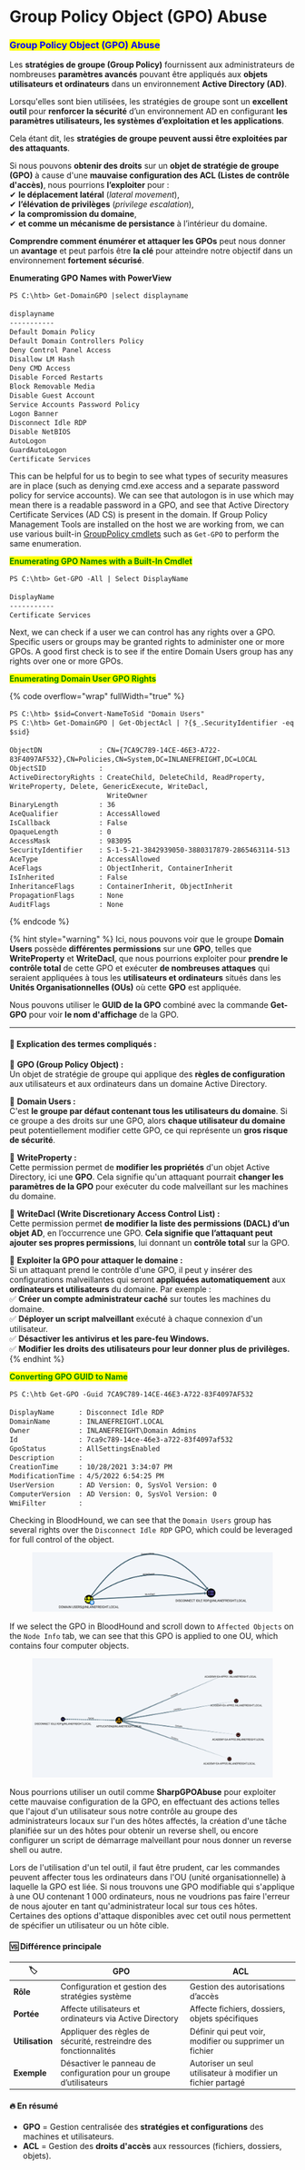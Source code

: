 # Group Policy Object (GPO) Abuse

### <mark style="color:blue;">Group Policy Object (GPO) Abuse</mark>

Les **stratégies de groupe (Group Policy)** fournissent aux administrateurs de nombreuses **paramètres avancés** pouvant être appliqués aux **objets utilisateurs et ordinateurs** dans un environnement **Active Directory (AD)**.

Lorsqu'elles sont bien utilisées, les stratégies de groupe sont un **excellent outil** pour **renforcer la sécurité** d’un environnement AD en configurant **les paramètres utilisateurs, les systèmes d’exploitation et les applications**.

Cela étant dit, les **stratégies de groupe peuvent aussi être exploitées par des attaquants**.

Si nous pouvons **obtenir des droits** sur un **objet de stratégie de groupe (GPO)** à cause d'une **mauvaise configuration des ACL (Listes de contrôle d'accès)**, nous pourrions **l’exploiter** pour :\
✔ **le déplacement latéral** (_lateral movement_),\
✔ **l’élévation de privilèges** (_privilege escalation_),\
✔ **la compromission du domaine**,\
✔ **et comme un mécanisme de persistance** à l’intérieur du domaine.

**Comprendre comment énumérer et attaquer les GPOs** peut nous donner un **avantage** et peut parfois être **la clé** pour atteindre notre objectif dans un environnement **fortement sécurisé**.

**Enumerating GPO Names with PowerView**

```powershell-session
PS C:\htb> Get-DomainGPO |select displayname

displayname
-----------
Default Domain Policy
Default Domain Controllers Policy
Deny Control Panel Access
Disallow LM Hash
Deny CMD Access
Disable Forced Restarts
Block Removable Media
Disable Guest Account
Service Accounts Password Policy
Logon Banner
Disconnect Idle RDP
Disable NetBIOS
AutoLogon
GuardAutoLogon
Certificate Services
```

This can be helpful for us to begin to see what types of security measures are in place (such as denying cmd.exe access and a separate password policy for service accounts). We can see that autologon is in use which may mean there is a readable password in a GPO, and see that Active Directory Certificate Services (AD CS) is present in the domain. If Group Policy Management Tools are installed on the host we are working from, we can use various built-in [GroupPolicy cmdlets](https://docs.microsoft.com/en-us/powershell/module/grouppolicy/?view=windowsserver2022-ps) such as `Get-GPO` to perform the same enumeration.

<mark style="color:green;">**Enumerating GPO Names with a Built-In Cmdlet**</mark>

```powershell-session
PS C:\htb> Get-GPO -All | Select DisplayName

DisplayName
-----------
Certificate Services
```

Next, we can check if a user we can control has any rights over a GPO. Specific users or groups may be granted rights to administer one or more GPOs. A good first check is to see if the entire Domain Users group has any rights over one or more GPOs.

<mark style="color:green;">**Enumerating Domain User GPO Rights**</mark>

{% code overflow="wrap" fullWidth="true" %}
```powershell-session
PS C:\htb> $sid=Convert-NameToSid "Domain Users"
PS C:\htb> Get-DomainGPO | Get-ObjectAcl | ?{$_.SecurityIdentifier -eq $sid}

ObjectDN              : CN={7CA9C789-14CE-46E3-A722-83F4097AF532},CN=Policies,CN=System,DC=INLANEFREIGHT,DC=LOCAL
ObjectSID             :
ActiveDirectoryRights : CreateChild, DeleteChild, ReadProperty, WriteProperty, Delete, GenericExecute, WriteDacl,
                        WriteOwner
BinaryLength          : 36
AceQualifier          : AccessAllowed
IsCallback            : False
OpaqueLength          : 0
AccessMask            : 983095
SecurityIdentifier    : S-1-5-21-3842939050-3880317879-2865463114-513
AceType               : AccessAllowed
AceFlags              : ObjectInherit, ContainerInherit
IsInherited           : False
InheritanceFlags      : ContainerInherit, ObjectInherit
PropagationFlags      : None
AuditFlags            : None
```
{% endcode %}

{% hint style="warning" %}
Ici, nous pouvons voir que le groupe **Domain Users** possède **différentes permissions** sur une **GPO**, telles que **WriteProperty** et **WriteDacl**, que nous pourrions exploiter pour **prendre le contrôle total** de cette GPO et exécuter **de nombreuses attaques** qui seraient appliquées à tous les **utilisateurs et ordinateurs** situés dans les **Unités Organisationnelles (OUs)** où cette **GPO** est appliquée.

Nous pouvons utiliser le **GUID de la GPO** combiné avec la commande **Get-GPO** pour voir **le nom d'affichage** de la GPO.

***

#### **📌 Explication des termes compliqués :**

🔹 **GPO (Group Policy Object) :**\
Un objet de stratégie de groupe qui applique des **règles de configuration** aux utilisateurs et aux ordinateurs dans un domaine Active Directory.

🔹 **Domain Users :**\
C'est **le groupe par défaut contenant tous les utilisateurs du domaine**. Si ce groupe a des droits sur une GPO, alors **chaque utilisateur du domaine** peut potentiellement modifier cette GPO, ce qui représente un **gros risque de sécurité**.

🔹 **WriteProperty :**\
Cette permission permet de **modifier les propriétés** d'un objet Active Directory, ici une **GPO**. Cela signifie qu'un attaquant pourrait **changer les paramètres de la GPO** pour exécuter du code malveillant sur les machines du domaine.

🔹 **WriteDacl (Write Discretionary Access Control List) :**\
Cette permission permet **de modifier la liste des permissions (DACL) d’un objet AD**, en l’occurrence une GPO. **Cela signifie que l’attaquant peut ajouter ses propres permissions**, lui donnant un **contrôle total** sur la GPO.

🔹 **Exploiter la GPO pour attaquer le domaine :**\
Si un attaquant prend le contrôle d'une GPO, il peut y insérer des configurations malveillantes qui seront **appliquées automatiquement** aux **ordinateurs et utilisateurs** du domaine. Par exemple :\
✅ **Créer un compte administrateur caché** sur toutes les machines du domaine.\
✅ **Déployer un script malveillant** exécuté à chaque connexion d'un utilisateur.\
✅ **Désactiver les antivirus et les pare-feu Windows.**\
✅ **Modifier les droits des utilisateurs pour leur donner plus de privilèges.**
{% endhint %}

<mark style="color:green;">**Converting GPO GUID to Name**</mark>

```powershell-session
PS C:\htb Get-GPO -Guid 7CA9C789-14CE-46E3-A722-83F4097AF532

DisplayName      : Disconnect Idle RDP
DomainName       : INLANEFREIGHT.LOCAL
Owner            : INLANEFREIGHT\Domain Admins
Id               : 7ca9c789-14ce-46e3-a722-83f4097af532
GpoStatus        : AllSettingsEnabled
Description      :
CreationTime     : 10/28/2021 3:34:07 PM
ModificationTime : 4/5/2022 6:54:25 PM
UserVersion      : AD Version: 0, SysVol Version: 0
ComputerVersion  : AD Version: 0, SysVol Version: 0
WmiFilter        :
```

Checking in BloodHound, we can see that the `Domain Users` group has several rights over the `Disconnect Idle RDP` GPO, which could be leveraged for full control of the object.

<figure><img src="../../../.gitbook/assets/gporights.webp" alt=""><figcaption></figcaption></figure>

If we select the GPO in BloodHound and scroll down to `Affected Objects` on the `Node Info` tab, we can see that this GPO is applied to one OU, which contains four computer objects.

<figure><img src="../../../.gitbook/assets/gpoaffected.webp" alt=""><figcaption></figcaption></figure>

Nous pourrions utiliser un outil comme **SharpGPOAbuse** pour exploiter cette mauvaise configuration de la GPO, en effectuant des actions telles que l'ajout d'un utilisateur sous notre contrôle au groupe des administrateurs locaux sur l'un des hôtes affectés, la création d'une tâche planifiée sur un des hôtes pour obtenir un reverse shell, ou encore configurer un script de démarrage malveillant pour nous donner un reverse shell ou autre.

Lors de l'utilisation d'un tel outil, il faut être prudent, car les commandes peuvent affecter tous les ordinateurs dans l'OU (unité organisationnelle) à laquelle la GPO est liée. Si nous trouvons une GPO modifiable qui s'applique à une OU contenant 1 000 ordinateurs, nous ne voudrions pas faire l'erreur de nous ajouter en tant qu'administrateur local sur tous ces hôtes. Certaines des options d'attaque disponibles avec cet outil nous permettent de spécifier un utilisateur ou un hôte cible.

#### 🆚 **Différence principale**

| 🏷              | **GPO**                                                              | **ACL**                                                     |
| --------------- | -------------------------------------------------------------------- | ----------------------------------------------------------- |
| **Rôle**        | Configuration et gestion des stratégies système                      | Gestion des autorisations d’accès                           |
| **Portée**      | Affecte utilisateurs et ordinateurs via Active Directory             | Affecte fichiers, dossiers, objets spécifiques              |
| **Utilisation** | Appliquer des règles de sécurité, restreindre des fonctionnalités    | Définir qui peut voir, modifier ou supprimer un fichier     |
| **Exemple**     | Désactiver le panneau de configuration pour un groupe d’utilisateurs | Autoriser un seul utilisateur à modifier un fichier partagé |

#### 🔥 **En résumé**

* **GPO** = Gestion centralisée des **stratégies et configurations** des machines et utilisateurs.
* **ACL** = Gestion des **droits d'accès** aux ressources (fichiers, dossiers, objets).
